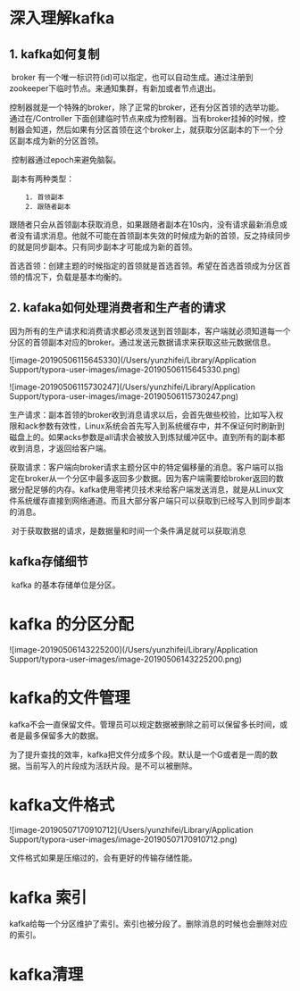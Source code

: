 # 深入理解kafka

## 	1. kafka如何复制

​	broker 有一个唯一标识符(id)可以指定，也可以自动生成。通过注册到zookeeper下临时节点。来通知集群，有新加或者节点退出。

​	控制器就是一个特殊的broker，除了正常的broker，还有分区首领的选举功能。通过在/Controller 下面创建临时节点来成为控制器。当有broker挂掉的时候，控制器会知道，然后如果有分区首领在这个broker上，就获取分区副本的下一个分区副本成为新的分区首领。

​	控制器通过epoch来避免脑裂。

​	副本有两种类型：

		1. 首领副本
  		2. 跟随者副本



​	跟随者只会从首领副本获取消息，如果跟随者副本在10s内，没有请求最新消息或者没有请求消息。他就不可能在首领副本失效的时候成为新的首领，反之持续同步的就是同步副本。只有同步副本才可能成为新的首领。

​		首选首领：创建主题的时候指定的首领就是首选首领。希望在首选首领成为分区首领的情况下，负载是基本均衡的。

## 	2. kafaka如何处理消费者和生产者的请求	

​		因为所有的生产请求和消费请求都必须发送到首领副本，客户端就必须知道每一个分区的首领副本对应的broker。通过发送元数据请求来获取这些元数据信息。

![image-20190506115645330](/Users/yunzhifei/Library/Application Support/typora-user-images/image-20190506115645330.png)

![image-20190506115730247](/Users/yunzhifei/Library/Application Support/typora-user-images/image-20190506115730247.png)

​	生产请求：副本首领的broker收到消息请求以后，会首先做些校验，比如写入权限和ack参数有效性，Linux系统会首先写入到系统缓存中，并不保证何时刷新到磁盘上的。如果acks参数是all请求会被放入到炼狱缓冲区中。直到所有的副本都收到消息，才返回给客户端。

​	获取请求：客户端向broker请求主题分区中的特定偏移量的消息。客户端可以指定在broker从一个分区中最多返回多少数据。因为客户端需要给broker返回的数据分配足够的内存。kafka使用零拷贝技术来给客户端发送消息，就是从Linux文件系统缓存直接到网络通道。而且大部分客户端只可以获取到已经写入到同步副本的消息。

​	对于获取数据的请求，是数据量和时间一个条件满足就可以获取消息

## 	kafka存储细节

​	kafka 的基本存储单位是分区。

# kafka 的分区分配

![image-20190506143225200](/Users/yunzhifei/Library/Application Support/typora-user-images/image-20190506143225200.png)

# kafka的文件管理

kafka不会一直保留文件。管理员可以规定数据被删除之前可以保留多长时间，或者是最多保留多大的数据。

​	为了提升查找的效率，kafka把文件分成多个段。默认是一个G或者是一周的数据。当前写入的片段成为活跃片段。是不可以被删除。

# kafka文件格式

![image-20190507170910712](/Users/yunzhifei/Library/Application Support/typora-user-images/image-20190507170910712.png)

文件格式如果是压缩过的，会有更好的传输存储性能。

# kafka 索引

kafka给每一个分区维护了索引。索引也被分段了。删除消息的时候也会删除对应的索引。

# kafka清理

